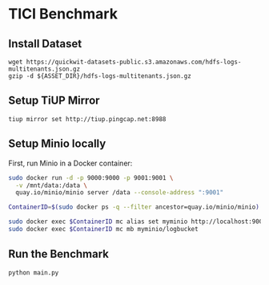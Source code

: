 # TICI Benchmark

## Install Dataset

```
wget https://quickwit-datasets-public.s3.amazonaws.com/hdfs-logs-multitenants.json.gz
gzip -d ${ASSET_DIR}/hdfs-logs-multitenants.json.gz
```

## Setup TiUP Mirror

```
tiup mirror set http://tiup.pingcap.net:8988
```

## Setup Minio locally

First, run Minio in a Docker container:

```bash
sudo docker run -d -p 9000:9000 -p 9001:9001 \
  -v /mnt/data:/data \
  quay.io/minio/minio server /data --console-address ":9001"

ContainerID=$(sudo docker ps -q --filter ancestor=quay.io/minio/minio)

sudo docker exec $ContainerID mc alias set myminio http://localhost:9000 minioadmin minioadmin
sudo docker exec $ContainerID mc mb myminio/logbucket
```

## Run the Benchmark

```bash
python main.py
```
